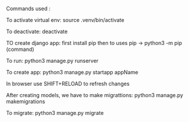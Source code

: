 Commands used :

To activate virtual env:
source .venv/bin/activate

To deactivate:
deactivate

TO create django app:
first install pip
then to uses pip ->
python3 -m pip (command)

To run:
python3 manage.py runserver       

To create app:
python3 manage.py startapp appName     

In browser use SHIFT+RELOAD to refresh changes

After creating models, we have to make migrattions:
python3 manage.py makemigrations

To migrate:
python3 manage.py migrate
